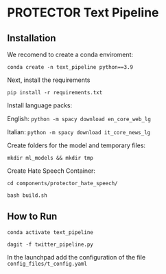 # PROTECTOR Text Pipeline

## Installation

We recomend to create a conda enviroment:

``conda create -n text_pipeline python==3.9``

Next, install the requirements

``pip install -r requirements.txt``

Install language packs:

English: ``python -m spacy download en_core_web_lg``

Italian: ``python -m spacy download it_core_news_lg``

Create folders for the model and temporary files:

``mkdir ml_models && mkdir tmp``

Create Hate Speech Container:

`cd components/protector_hate_speech/`

`bash build.sh`



## How to Run

``conda activate text_pipeline``

``dagit -f twitter_pipeline.py``

In the launchpad add the configuration of the file `config_files/t_config.yaml`
